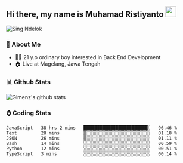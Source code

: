 
## Hi there, my name is Muhamad Ristiyanto <img src="https://github.com/TheDudeThatCode/TheDudeThatCode/blob/master/Assets/Hi.gif" width="29px">
 ![Sing Ndelok](https://komarev.com/ghpvc/?username=Gimenz&color=green)

### 👤 About Me
* 🤷‍♂️ 21 y.o ordinary boy interested in Back End Development
* 🏠 Live at Magelang, Jawa Tengah 

### 📊 Github Stats
  <img alt="Gimenz's github stats" src="https://github-readme-stats.vercel.app/api?username=Gimenz&count_private=true&hide=issues&show_icons=true&include_all_commits=true&line_height=24&border_radius=0"/>

### ⌚ Coding Stats
<!--START_SECTION:waka-->

```text
JavaScript   38 hrs 2 mins   ████████████████████████░   96.46 %
Text         28 mins         ▒░░░░░░░░░░░░░░░░░░░░░░░░   01.18 %
JSON         26 mins         ▒░░░░░░░░░░░░░░░░░░░░░░░░   01.11 %
Bash         14 mins         ░░░░░░░░░░░░░░░░░░░░░░░░░   00.59 %
Python       12 mins         ░░░░░░░░░░░░░░░░░░░░░░░░░   00.51 %
TypeScript   3 mins          ░░░░░░░░░░░░░░░░░░░░░░░░░   00.14 %
```

<!--END_SECTION:waka-->
